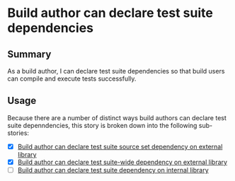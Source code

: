 # Build author can declare test suite dependencies

## Summary
As a build author, I can declare test suite dependencies so that build users can compile and execute tests successfully.

## Usage
Because there are a number of distinct ways build authors can declare test suite depenndencies, this story is broken down into the following sub-stories:

 - [x] [Build author can declare test suite source set dependency on external library](on-external-lib/scoped-to-source-set)
 - [x] [Build author can declare test suite-wide dependency on external library](on-external-lib/scoped-to-suite)
 - [ ] [Build author can declare test suite dependency on internal library](on-internal-lib)
